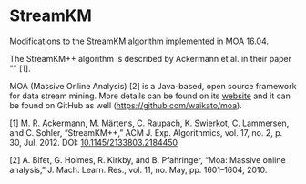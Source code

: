 # StreamKM
Modifications to the StreamKM algorithm implemented in MOA 16.04.

The StreamKM++ algorithm is described by Ackermann et al. in their paper "" [1].

MOA (Massive Online Analysis) [2] is a Java-based, open source framework for data stream mining. More details can be found on its [website](http://moa.cms.waikato.ac.nz/) and it can be found on GitHub as well (https://github.com/waikato/moa).

[1] M. R. Ackermann, M. Märtens, C. Raupach, K. Swierkot, C. Lammersen, and C. Sohler, “StreamKM++,” ACM J. Exp. Algorithmics, vol. 17, no. 2, p. 30, Jul. 2012.
DOI: [10.1145/2133803.2184450](https://doi.org/10.1145/2133803.2184450)

[2] A. Bifet, G. Holmes, R. Kirkby, and B. Pfahringer, “Moa: Massive online analysis,” J. Mach. Learn. Res., vol. 11, no. May, pp. 1601–1604, 2010.
